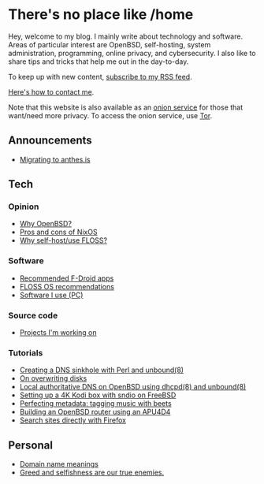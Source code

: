 # There's no place like /home

Hey, welcome to my blog. I mainly write about technology and software.
Areas of particular interest are OpenBSD, self-hosting, system
administration, programming, online privacy, and cybersecurity. I also
like to share tips and tricks that help me out in the day-to-day.

To keep up with new content, [subscribe to my RSS feed](https://www.anthes.is/rss.xml).

[Here's how to contact me](/contact.html).

Note that this website is also available as an [onion
service](http://jentyxddh2rf47gd3e43kuebyn2xsv6h72gzh46oe4rxyovvm7xe5ead.onion/)
for those that want/need more privacy. To access the onion service, use
[Tor](https://www.torproject.org/).

## Announcements

- [Migrating to anthes.is](/domain-migration.html "2022-10-03")

## Tech

### Opinion

- [Why OpenBSD?](/why-openbsd.html "2021-03-25")
- [Pros and cons of NixOS](/nixos.html "1970-01-01")
- [Why self-host/use FLOSS?](/why-self-host.html "1970-01-01")

### Software

- [Recommended F-Droid apps](/fdroid.html "2021-04-12")
- [FLOSS OS recommendations](/os.html "1970-01-01")
- [Software I use (PC)](/pc.html "1970-01-01")

### Source code

- [Projects I'm working on](/src.html "1970-01-01")

### Tutorials

- [Creating a DNS sinkhole with Perl and unbound(8)](/dns-sinkhole.html "2022-04-14")
- [On overwriting disks](/overwriting-disks.html "2022-03-02")
- [Local authoritative DNS on OpenBSD using dhcpd(8) and unbound(8)](/local-authoritative-dns.html "2022-01-07")
- [Setting up a 4K Kodi box with sndio on FreeBSD](/freebsd-entertainment-center.html "2021-06-13")
- [Perfecting metadata: tagging music with beets](/beets.html "2020-11-05")
- [Building an OpenBSD router using an APU4D4](/openbsd-router.html "1970-01-01")
- [Search sites directly with Firefox](/direct-search-with-firefox.html "1970-01-01")

## Personal

- [Domain name meanings](/domain-name-meanings.html "2022-11-28")
- [Greed and selfishness are our true enemies.](/greed.html "2022-05-14")
